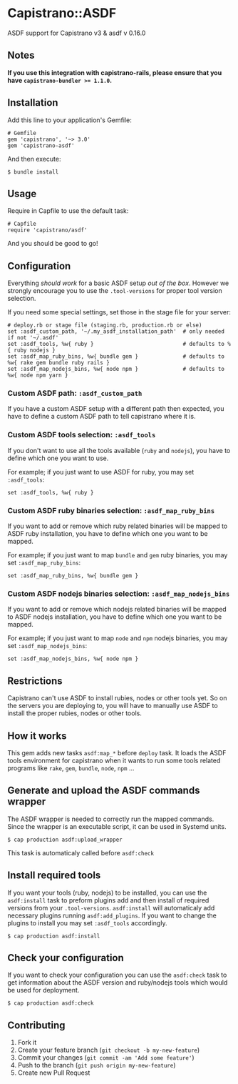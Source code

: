 # Capistrano::ASDF

ASDF support for Capistrano v3 & asdf v 0.16.0

## Notes

**If you use this integration with capistrano-rails, please ensure that you have `capistrano-bundler >= 1.1.0`.**

## Installation

Add this line to your application's Gemfile:

    # Gemfile
    gem 'capistrano', '~> 3.0'
    gem 'capistrano-asdf'

And then execute:

    $ bundle install

## Usage

Require in Capfile to use the default task:

    # Capfile
    require 'capistrano/asdf'

And you should be good to go!

## Configuration

Everything *should work* for a basic ASDF setup *out of the box*.
However we strongly encourage you to use the `.tool-versions` for proper tool version selection.

If you need some special settings, set those in the stage file for your server:

    # deploy.rb or stage file (staging.rb, production.rb or else)
    set :asdf_custom_path, '~/.my_asdf_installation_path'  # only needed if not '~/.asdf'
    set :asdf_tools, %w{ ruby }                            # defaults to %{ ruby nodejs }
    set :asdf_map_ruby_bins, %w{ bundle gem }              # defaults to %w{ rake gem bundle ruby rails }
    set :asdf_map_nodejs_bins, %w{ node npm }              # defaults to %w{ node npm yarn }

### Custom ASDF path: `:asdf_custom_path`

If you have a custom ASDF setup with a different path then expected, you have
to define a custom ASDF path to tell capistrano where it is.

### Custom ASDF tools selection: `:asdf_tools`

If you don't want to use all the tools available (`ruby` and `nodejs`), you have
to define which one you want to use.

For example; if you just want to use ASDF for ruby, you may set `:asdf_tools`:

    set :asdf_tools, %w{ ruby }

### Custom ASDF ruby binaries selection: `:asdf_map_ruby_bins`

If you want to add or remove which ruby related binaries will be mapped to ASDF ruby installation, you have
to define which one you want to be mapped.

For example; if you just want to map `bundle` and `gem` ruby binaries, you may set `:asdf_map_ruby_bins`:

    set :asdf_map_ruby_bins, %w{ bundle gem }

### Custom ASDF nodejs binaries selection: `:asdf_map_nodejs_bins`

If you want to add or remove which nodejs related binaries will be mapped to ASDF nodejs installation, you have
to define which one you want to be mapped.

For example; if you just want to map `node` and `npm` nodejs binaries, you may set `:asdf_map_nodejs_bins`:

    set :asdf_map_nodejs_bins, %w{ node npm }

## Restrictions

Capistrano can't use ASDF to install rubies, nodes or other tools yet.
So on the servers you are deploying to, you will have to manually use ASDF to install the
proper rubies, nodes or other tools.

## How it works

This gem adds new tasks `asdf:map_*` before `deploy` task.
It loads the ASDF tools environment for capistrano when it wants to run
some tools related programs like `rake`, `gem`, `bundle`, `node`, `npm` ...

## Generate and upload the ASDF commands wrapper

The ASDF wrapper is needed to correctly run the mapped commands.
Since the wrapper is an executable script, it can be used in Systemd units.

    $ cap production asdf:upload_wrapper

This task is automaticaly called before `asdf:check`

## Install required tools

If you want your tools (ruby, nodejs) to be installed, you can use the `asdf:install` task to
preform plugins add and then install of required versions from your `.tool-versions`.
`asdf:install` will automaticaly add necessary plugins running `asdf:add_plugins`.
If you want to change the plugins to install you may set `:asdf_tools` accordingly.

    $ cap production asdf:install

## Check your configuration

If you want to check your configuration you can use the `asdf:check` task to
get information about the ASDF version and ruby/nodejs tools which would be used for
deployment.

    $ cap production asdf:check

## Contributing

1. Fork it
2. Create your feature branch (`git checkout -b my-new-feature`)
3. Commit your changes (`git commit -am 'Add some feature'`)
4. Push to the branch (`git push origin my-new-feature`)
5. Create new Pull Request
